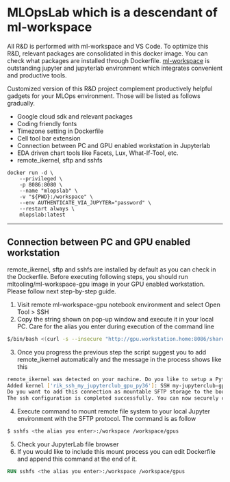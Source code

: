 # MLOpsLab which is a descendant of ml-workspace

All R&D is performed with ml-workspace and VS Code. To optimize this R&D, relevant packages are consolidated in this docker image.
You can check what packages are installed through Dockerfile. [ml-workspace](https://github.com/ml-tooling/ml-workspace) is outstanding jupyter and jupyterlab environment which integrates convenient and productive tools.

Customized version of this R&D project complement productively helpful gadgets for your MLOps environment. Those will be listed as follows gradually.

* Google cloud sdk and relevant packages
* Coding friendly fonts
* Timezone setting in Dockerfile
* Cell tool bar extension
* Connection between PC and GPU enabled workstation in Jupyterlab
* EDA driven chart tools like Facets, Lux, What-If-Tool, etc.
* remote\_ikernel, sftp and sshfs

``` shell
docker run -d \
    --privileged \
    -p 8086:8080 \
    --name "mlopslab" \
    -v "${PWD}:/workspace" \
    --env AUTHENTICATE_VIA_JUPYTER="password" \
    --restart always \
    mlopslab:latest
```
***
## Connection between PC and GPU enabled workstation

remote\_ikernel, sftp and sshfs are installed by default as you can check in the Dockerfile. Before executing following steps, you should run mltooling/ml-workspace-gpu image in your GPU enabled workstation. Please follow next step-by-step guide.

1. Visit remote ml-workspace-gpu notebook environment and select Open Tool > SSH
1. Copy the string shown on pop-up window and execute it in your local PC. Care for the alias you enter during execution of the command line
~~~ bash
$/bin/bash <(curl -s --insecure "http://gpu.workstation.home:8086/shared/ssh/setup?token=cf2a4861f86d245d25503a4606c10e6fc216e945&host=gpu.workstation.home&port=8086")
~~~
3. Once you progress the previous step the script suggest you to add remote_ikernel automatically and the message in the process shows like this 
~~~ bash
remote_ikernel was detected on your machine. Do you like to setup a Python remote kernel for Jupyter (yes/no)? yes
Added kernel ['rik_ssh_my_jupyterclub_gpu_py36']: SSH my-jupyterclub-gpu Py 3.6.
Do you want to add this connection as mountable SFTP storage to the bookmarks of your file manager (yes/no)? yes
The ssh configuration is completed successfully. You can now securely connect via 'ssh my-jupyterclub-gpu'.
~~~
4. Execute command to mount remote file system to your local Jupyter environment with the SFTP protocol. The command is as follow
~~~ bash
$ sshfs <the alias you enter>:/workspace /workspace/gpus
~~~
5. Check your JupyterLab file browser
1. If you would like to include this mount process you can edit Dockerfile and append this command at the end of it.
~~~ Dockerfile
RUN sshfs <the alias you enter>:/workspace /workspace/gpus
~~~